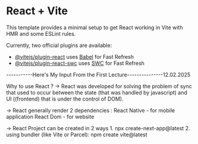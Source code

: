 # React + Vite

This template provides a minimal setup to get React working in Vite with HMR and some ESLint rules.

Currently, two official plugins are available:

- [@vitejs/plugin-react](https://github.com/vitejs/vite-plugin-react/blob/main/packages/plugin-react/README.md) uses [Babel](https://babeljs.io/) for Fast Refresh
- [@vitejs/plugin-react-swc](https://github.com/vitejs/vite-plugin-react-swc) uses [SWC](https://swc.rs/) for Fast Refresh


-----------Here's My Input From the First Lecture---------------12.02.2025

Why to use React ?
-> React was developed for solving the problem of sync that used to occur between the state (that was handled by javascript) and UI ((frontend) that is under the control of DOM).

-> React generally render 2 dependencies :
    React Native - for mobile application 
    React Dom - for website

-> React Project can be created in 2 ways 
    1. npx create-next-app@latest
    2. using bundler (like Vite or Parcel): npm create vite@latest
 
